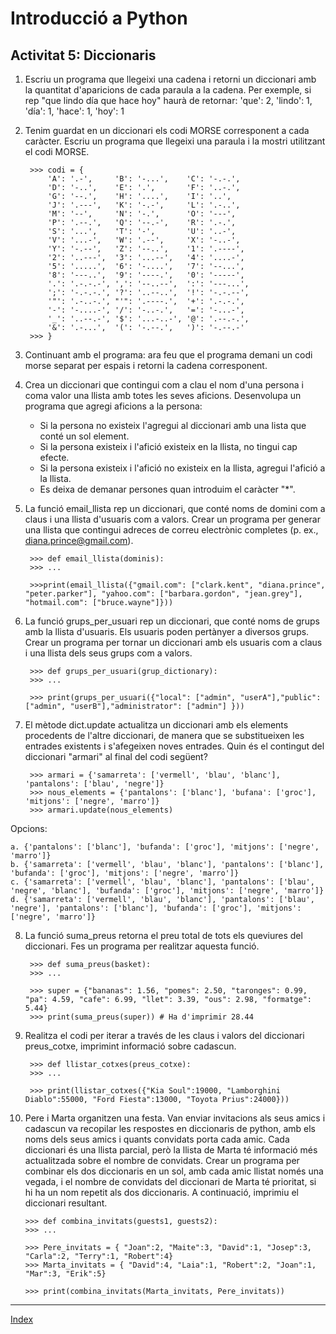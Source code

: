 # Introducció a Python
## Activitat 5: Diccionaris

1. Escriu un programa que llegeixi una cadena i retorni un diccionari amb la quantitat d'aparicions de cada paraula a la cadena. Per exemple, si rep "que lindo día que hace hoy" haurà de  retornar: 'que': 2, 'lindo': 1, 'día': 1, 'hace': 1, 'hoy': 1

2. Tenim guardat en un diccionari els codi MORSE corresponent a cada caràcter. Escriu un programa que llegeixi una paraula i la mostri utilitzant el codi MORSE.

		>>> codi = {
	    	'A': '.-',     'B': '-...',    'C': '-.-.',
	    	'D': '-..',    'E': '.',       'F': '..-.',
	    	'G': '--.',    'H': '....',    'I': '..',
	    	'J': '.---',   'K': '-.-',     'L': '.-..',
	    	'M': '--',     'N': '-.',      'O': '---',
	    	'P': '.--.',   'Q': '--.-',    'R': '.-.',
	    	'S': '...',    'T': '-',       'U': '..-',
	    	'V': '...-',   'W': '.--',     'X': '-..-',
	    	'Y': '-.--',   'Z': '--..',    '1': '.----',
	    	'2': '..---',  '3': '...--',   '4': '....-',
	    	'5': '.....',  '6': '-....',   '7': '--...',
	    	'8': '---..',  '9': '----.',   '0': '-----',
	    	'.': '.-.-.-', ',': '--..--',  ':': '---...',
	    	';': '-.-.-.', '?': '..--..',  '!': '-.-.--',
	    	'"': '.-..-.', "'": '.----.',  '+': '.-.-.',
	    	'-': '-....-', '/': '-..-.',   '=': '-...-',
	    	'_': '..--.-', '$': '...-..-', '@': '.--.-.',
	    	'&': '.-...',  '(': '-.--.',   ')': '-.--.-'
		>>>	}		


3. Continuant amb el programa: ara feu que el programa demani un codi morse separat per espais i retorni la cadena corresponent.

4. Crea un diccionari que contingui com a clau el nom d'una persona i coma valor una llista amb totes les seves aficions. Desenvolupa un programa que agregi aficions a la persona:
    * Si la persona no existeix l'agregui al diccionari amb una lista que conté un sol element.
    * Si la persona existeix i l'afició existeix en la llista, no tingui cap efecte.
    * Si la persona existeix i l'afició no existeix en la llista, agregui l'afició a la llista.
	* Es deixa de demanar persones quan introduim el caràcter "*".

5. La funció email_llista rep un diccionari, que conté noms de domini com a claus i una llista d'usuaris com a valors. Crear un programa per generar una llista que contingui adreces de correu electrònic completes (p. ex., diana.prince@gmail.com).

		>>> def email_llista(dominis):
		>>> ...

		>>>print(email_llista({"gmail.com": ["clark.kent", "diana.prince", "peter.parker"], "yahoo.com": ["barbara.gordon", "jean.grey"], "hotmail.com": ["bruce.wayne"]}))


6. La funció grups_per_usuari rep un diccionari, que conté noms de grups amb la llista d'usuaris. Els usuaris poden pertànyer a diversos grups. Crear un programa per tornar un diccionari amb els usuaris com a claus i una llista dels seus grups com a valors.

		>>> def grups_per_usuari(grup_dictionary):
		>>> ...

		>>> print(grups_per_usuari({"local": ["admin", "userA"],"public":  ["admin", "userB"],"administrator": ["admin"] }))


7. El mètode dict.update actualitza un diccionari amb els elements procedents de l'altre diccionari, de manera que se substitueixen les entrades existents i s'afegeixen noves entrades. Quin és el contingut del diccionari "armari" al final del codi següent?

		>>> armari = {'samarreta': ['vermell', 'blau', 'blanc'], 'pantalons': ['blau', 'negre']}
		>>> nous_elements = {'pantalons': ['blanc'], 'bufana': ['groc'], 'mitjons': ['negre', 'marro']}
		>>> armari.update(nous_elements)

Opcions:

	a. {'pantalons': ['blanc'], 'bufanda': ['groc'], 'mitjons': ['negre', 'marro']}
	b. {'samarreta': ['vermell', 'blau', 'blanc'], 'pantalons': ['blanc'], 'bufanda': ['groc'], 'mitjons': ['negre', 'marro']}
	c. {'samarreta': ['vermell', 'blau', 'blanc'], 'pantalons': ['blau', 'negre', 'blanc'], 'bufanda': ['groc'], 'mitjons': ['negre', 'marro']}
	d. {'samarreta': ['vermell', 'blau', 'blanc'], 'pantalons': ['blau', 'negre'], 'pantalons': ['blanc'], 'bufanda': ['groc'], 'mitjons': ['negre', 'marro']}

8. La funció suma_preus retorna el preu total de tots els queviures del diccionari. Fes un programa per realitzar aquesta funció.

		>>> def suma_preus(basket):
		>>> ...

		>>> super = {"bananas": 1.56, "pomes": 2.50, "taronges": 0.99, "pa": 4.59, "cafe": 6.99, "llet": 3.39, "ous": 2.98, "formatge": 5.44}
		>>> print(suma_preus(super)) # Ha d'imprimir 28.44


9. Realitza el codi per iterar a través de les claus i valors del diccionari preus_cotxe, imprimint informació sobre cadascun.

		>>> def llistar_cotxes(preus_cotxe):
		>>> ...
	
		>>> print(llistar_cotxes({"Kia Soul":19000, "Lamborghini Diablo":55000, "Ford Fiesta":13000, "Toyota Prius":24000}))

10. Pere i Marta organitzen una festa. Van enviar invitacions als seus amics i cadascun va recopilar les respostes en diccionaris de python, amb els noms dels seus amics i quants convidats porta cada amic. Cada diccionari és una llista parcial, però la llista de Marta té informació més actualitzada sobre el nombre de convidats. Crear un programa per combinar els dos diccionaris en un sol, amb cada amic llistat només una vegada, i el nombre de convidats del diccionari de Marta té prioritat, si hi ha un nom repetit als dos diccionaris. A continuació, imprimiu el diccionari resultant.

		>>> def combina_invitats(guests1, guests2):
		>>> ...

		>>> Pere_invitats = { "Joan":2, "Maite":3, "David":1, "Josep":3, "Carla":2, "Terry":1, "Robert":4}
		>>> Marta_invitats = { "David":4, "Laia":1, "Robert":2, "Joan":1, "Mar":3, "Erik":5}

		>>> print(combina_invitats(Marta_invitats, Pere_invitats))

***
[Index](../../../README.md)
